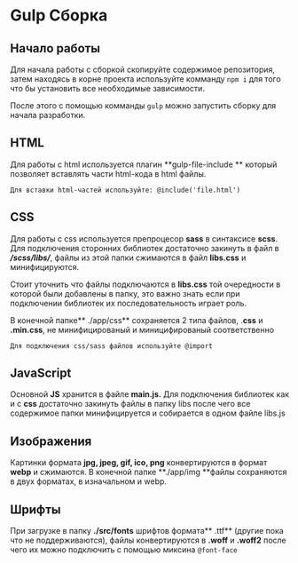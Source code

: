 # Gulp Сборка


## Начало работы
Для начала работы с сборкой скопируйте содержимое репозитория, затем находясь в корне проекта используйте комманду `npm i`  для того что бы установить все необходимые зависимости.

После этого с помощью комманды `gulp` можно запустить сборку для начала разработки.


## HTML
Для работы с html используется плагин **gulp-file-include ** который позволяет вставлять части html-кода в html файлы.

    Для вставки html-частей используйте: @include('file.html')


## CSS
Для работы с css используется препроцесор **sass** в синтаксисе **scss**.
Для подключения сторонних библиотек достаточно закинуть в файл в ***/scss/libs/***, файлы из этой папки сжимаются в файл **libs.css** и минифицируются.

Стоит уточнить что файлы подключаются в **libs.css** той очередности в которой были добавлены в папку, это важно знать если при подключении библиотек их последовательность играет роль.

В конечной папке** ./app/css** сохраняется 2 типа файлов, .**css** и **.min.css**, не минифицированый и миницифированый соответственно

    Для подключения css/sass файлов используйте @import

## JavaScript
Основной **JS** хранится в файле **main.js.**
Для подключения библиотек как и с **css** достаточно закинуть файлы в папку libs после чего все содержимое папки минифицируется и собирается в одном файле libs.js

## Изображения
Картинки формата **jpg, jpeg, gif, ico, png** конвертируются в формат **webp** и сжимаются.
В конечной папке **./app/img **файлы сохраняются в двух форматах, в изначальном и webp.

## Шрифты
При загрузке в папку **./src/fonts** шрифтов формата** .ttf** (другие пока что не поддерживаются), файлы конвертируются в **.woff** и **.woff2** после чего их можно подключить с помощью миксина `@font-face`





